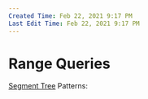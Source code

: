 ```yaml
---
Created Time: Feb 22, 2021 9:17 PM
Last Edit Time: Feb 22, 2021 9:17 PM
---
```


# Range Queries

[Segment Tree](Range%20Queries%20c69c3bd150e342bc80b0bb39aa252111/Segment%20Tree%20dd04fa5f3c704f508087f6f232208e20.md)
Patterns: 